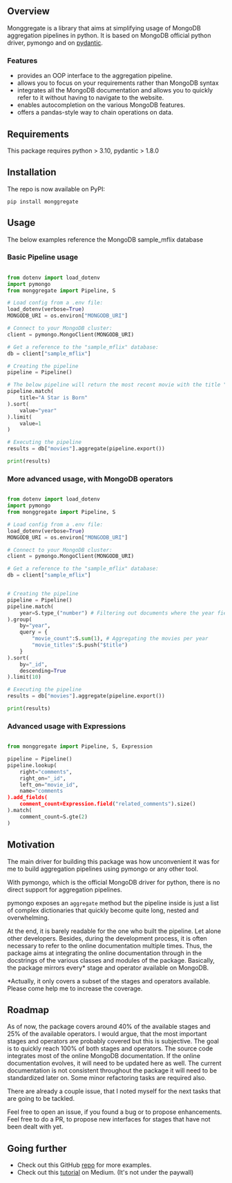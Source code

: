 ## Overview

Monggregate is a library that aims at simplifying usage of MongoDB aggregation pipelines in python.
It is based on MongoDB official python driver, pymongo and on [pydantic](https://pydantic-docs.helpmanual.io/).

### Features


- provides an OOP interface to the aggregation pipeline.
- allows you to focus on your requirements rather than MongoDB syntax
- integrates all the MongoDB documentation and allows you to quickly refer to it without having to navigate to the website.
- enables autocompletion on the various MongoDB features.
- offers a pandas-style way to chain operations on data.

## Requirements

This package requires python > 3.10, pydantic > 1.8.0

## Installation

The repo is now available on PyPI:

```shell
pip install monggregate
```


## Usage

The below examples reference the MongoDB sample_mflix database

### Basic Pipeline usage

```python

from dotenv import load_dotenv
import pymongo
from monggregate import Pipeline, S

# Load config from a .env file:
load_dotenv(verbose=True)
MONGODB_URI = os.environ["MONGODB_URI"]

# Connect to your MongoDB cluster:
client = pymongo.MongoClient(MONGODB_URI)

# Get a reference to the "sample_mflix" database:
db = client["sample_mflix"]

# Creating the pipeline
pipeline = Pipeline()

# The below pipeline will return the most recent movie with the title "A Star is Born"
pipeline.match(
    title="A Star is Born"
).sort(
    value="year"
).limit(
    value=1
)

# Executing the pipeline
results = db["movies"].aggregate(pipeline.export())

print(results)

```


### More advanced usage, with MongoDB operators


```python

from dotenv import load_dotenv
import pymongo
from monggregate import Pipeline, S

# Load config from a .env file:
load_dotenv(verbose=True)
MONGODB_URI = os.environ["MONGODB_URI"]

# Connect to your MongoDB cluster:
client = pymongo.MongoClient(MONGODB_URI)

# Get a reference to the "sample_mflix" database:
db = client["sample_mflix"]


# Creating the pipeline
pipeline = Pipeline()
pipeline.match(
    year=S.type_("number") # Filtering out documents where the year field is not a number
).group(
    by="year",
    query = {
        "movie_count":S.sum(1), # Aggregating the movies per year
        "movie_titles":S.push("$title")
    }
).sort(
    by="_id",
    descending=True
).limit(10)

# Executing the pipeline
results = db["movies"].aggregate(pipeline.export())

print(results)

```

### Advanced usage with Expressions

```python

from monggregate import Pipeline, S, Expression

pipeline = Pipeline()
pipeline.lookup(
    right="comments",
    right_on="_id",
    left_on="movie_id",
    name="comments
).add_fields(
    comment_count=Expression.field("related_comments").size()
).match(
    comment_count=S.gte(2)
)


```

## Motivation

The main driver for building this package was how unconvenient it was for me to build aggregation pipelines using pymongo or any other tool.

With pymongo, which is the official MongoDB driver for python, there is no direct support for aggregation pipelines.

pymongo exposes an `aggregate` method but the pipeline inside is just a list of complex dictionaries that quickly become quite long, nested and overwhelming.

At the end, it is barely readable for the one who built the pipeline. Let alone other developers.
Besides, during the development process, it is often necessary to refer to the online documentation multiple times. Thus, the package aims at integrating the online documentation through in the docstrings of the various classes and modules of the package.
Basically, the package mirrors every* stage and operator available on MongoDB.

*Actually, it only covers a subset of the stages and operators available. Please come help me to increase the coverage. 

## Roadmap

As of now, the package covers around 40% of the available stages and 25% of the available operators.
I would argue, that the most important stages and operators are probably covered but this is subjective.
The goal is to quickly reach 100% of both stages and operators.
The source code integrates most of the online MongoDB documentation. If the online documentation evolves, it will need to be updated here as well.
The current documentation is not consistent throughout the package it will need to be standardized later on.
Some minor refactoring tasks are required also.

There are already a couple issue, that I noted myself for the next tasks that are going to be tackled.

Feel free to open an issue, if you found a bug or to propose enhancements.
Feel free to do a PR, to propose new interfaces for stages that have not been dealt with yet.

## Going further

* Check out this GitHub [repo](https://github.com/VianneyMI/doc_monggregate) for more examples.
* Check out this [tutorial](https://medium.com/@vianney.mixtur_39698/mongo-db-aggregations-pipelines-made-easy-with-monggregate-680b322167d2) on Medium. (It's not under the paywall)
